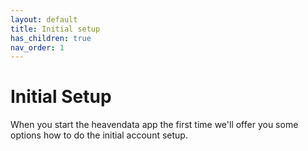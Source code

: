 ```yaml
---
layout: default
title: Initial setup
has_children: true
nav_order: 1
---
```


# Initial Setup
When you start the heavendata app the first time we'll offer you some options how to do the initial account setup.